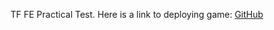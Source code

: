 TF FE Practical Test. Here is a link to deploying game: [GitHub](https://tech-fabri-test.vercel.app/) 
